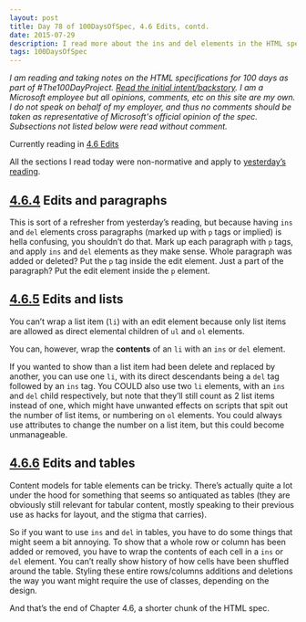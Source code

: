 ```yaml
---
layout: post
title: Day 78 of 100DaysOfSpec, 4.6 Edits, contd.
date: 2015-07-29
description: I read more about the ins and del elements in the HTML spec.
tags: 100DaysOfSpec
---
```


*I am reading and taking notes on the HTML specifications for 100 days as part of #The100DayProject. [Read the initial intent/backstory](http://melanie-richards.com/blog/100-day-project). I am a Microsoft employee but all opinions, comments, etc on this site are my own. I do not speak on behalf of my employer, and thus no comments should be taken as representative of Microsoft's official opinion of the spec. Subsections not listed below were read without comment.*

Currently reading in [4.6 Edits](http://www.w3.org/TR/html5/edits.html#edits)

All the sections I read today were non-normative and apply to [yesterday’s reading](http://melanie-richards.com/blog/day-77-of-100).

## [4.6.4](http://www.w3.org/TR/html5/edits.html#edits-and-paragraphs) Edits and paragraphs

This is sort of a refresher from yesterday’s reading, but because having `ins` and `del` elements cross paragraphs (marked up with `p` tags or implied) is hella confusing, you shouldn’t do that. Mark up each paragraph with `p` tags, and apply `ins` and `del` elements as they make sense. Whole paragraph was added or deleted? Put the `p` tag inside the edit element. Just a part of the paragraph? Put the edit element inside the `p` element.

## [4.6.5](http://www.w3.org/TR/html5/edits.html#edits-and-lists) Edits and lists

You can’t wrap a list item (`li`) with an edit element because only list items are allowed as direct elemental children of `ul` and `ol` elements.

You can, however, wrap the **contents** of an `li` with an `ins` or `del` element.

If you wanted to show than a list item had been delete and replaced by another,  you can use one `li`, with its direct descendants being a `del` tag followed by an `ins` tag. You COULD also use two `li` elements, with an `ins` and `del` child respectively, but note that they’ll still count as 2 list items instead of one, which might have unwanted effects on scripts that spit out the number of list items, or numbering on `ol` elements. You could always use attributes to change the number on a list item, but this could become unmanageable.

## [4.6.6](http://www.w3.org/TR/html5/edits.html#edits-and-tables) Edits and tables

Content models for table elements can be tricky. There’s actually quite a lot under the hood for something that seems so antiquated as tables (they are obviously still relevant for tabular content, mostly speaking to their previous use as hacks for layout, and the stigma that carries).

So if you want to use `ins` and `del` in tables, you have to do some things that might seem a bit annoying. To show that a whole row or column has been added or removed, you have to wrap the contents of each cell in a `ins` or `del` element. You can’t really show history of how cells have been shuffled around the table. Styling these entire rows/columns additions and deletions the way you want might require the use of classes, depending on the design.

And that’s the end of Chapter 4.6, a shorter chunk of the HTML spec.